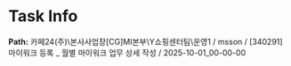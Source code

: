 # Task Info

**Path:** 카페24(주)\본사사업장\[CG]MI본부\Y쇼핑센터팀\운영1 / msson / [340291] 마이워크 등록 _ 월별 마이워크 업무 상세 작성 / 2025-10-01_00-00-00

